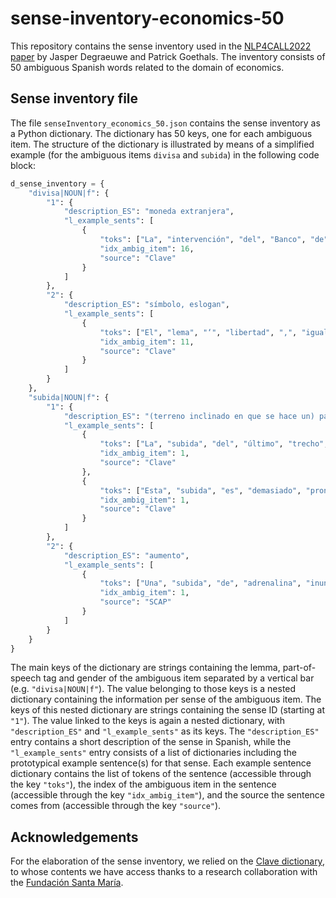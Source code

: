 # sense-inventory-economics-50
This repository contains the sense inventory used in the [NLP4CALL2022 paper](https://ecp.ep.liu.se/index.php/sltc/article/view/577) by Jasper Degraeuwe and Patrick Goethals. The inventory consists of 50 ambiguous Spanish words related to the domain of economics.
## Sense inventory file
The file <code>senseInventory_economics_50.json</code> contains the sense inventory as a Python dictionary. The dictionary has 50 keys, one for each ambiguous item. The structure of the dictionary is illustrated by means of a simplified example (for the ambiguous items <code>divisa</code> and <code>subida</code>) in the following code block:
```python
d_sense_inventory = {
    "divisa|NOUN|f": {
        "1": {
            "description_ES": "moneda extranjera",
            "l_example_sents": [
                {
                    "toks": ["La", "intervención", "del", "Banco", "de", "España", "en", "defensa", "de", "nuestra", "moneda", "está", "reduciendo", "las", "reservas", "de", "divisas", "."],
                    "idx_ambig_item": 16,
                    "source": "Clave"
                }
            ]
        },
        "2": {
            "description_ES": "símbolo, eslogan",
            "l_example_sents": [
                {
                    "toks": ["El", "lema", "‘", "libertad", ",", "igualdad", ",", "fraternidad", "’", "fue", "la", "divisa", "de", "la", "Revolución", "francesa", "de", "1789", "."],
                    "idx_ambig_item": 11,
                    "source": "Clave"
                }
            ]
        }
    },
    "subida|NOUN|f": {
        "1": {
            "description_ES": "(terreno inclinado en que se hace un) paso a un lugar más alto",
            "l_example_sents": [
                {
                    "toks": ["La", "subida", "del", "último", "trecho", "de", "la", "montaña", "fue", "agotadora", "."],
                    "idx_ambig_item": 1,
                    "source": "Clave"
                },
                {
                    "toks": ["Esta", "subida", "es", "demasiado", "pronunciada", "para", "ir", "en", "bicicleta", "."],
                    "idx_ambig_item": 1,
                    "source": "Clave"
                }
            ]
        },
        "2": {
            "description_ES": "aumento",
            "l_example_sents": [
                {
                    "toks": ["Una", "subida", "de", "adrenalina", "inundó", "sus", "poros", ",", "provocando", "que", "su", "respiración", "se", "entrecortase", "."],
                    "idx_ambig_item": 1,
                    "source": "SCAP"
                }
            ]
        }
    }
}
```
The main keys of the dictionary are strings containing the lemma, part-of-speech tag and gender of the ambiguous item separated by a vertical bar (e.g. <code>"divisa|NOUN|f"</code>). The value belonging to those keys is a nested dictionary containing the information per sense of the ambiguous item. The keys of this nested dictionary are strings containing the sense ID (starting at <code>"1"</code>). The value linked to the keys is again a nested dictionary, with <code>"description_ES"</code> and <code>"l_example_sents"</code> as its keys. The <code>"description_ES"</code> entry contains a short description of the sense in Spanish, while the <code>"l_example_sents"</code> entry consists of a list of dictionaries including the prototypical example sentence(s) for that sense. Each example sentence dictionary contains the list of tokens of the sentence (accessible through the key <code>"toks"</code>), the index of the ambiguous item in the sentence (accessible through the key <code>"idx_ambig_item"</code>), and the source the sentence comes from (accessible through the key <code>"source"</code>).
## Acknowledgements
For the elaboration of the sense inventory, we relied on the [Clave dictionary](https://www.grupo-sm.com/es/book/diccionario-clave-lengua-espa%C3%B1ola), to whose contents we have access thanks to a research collaboration with the [Fundación Santa María](https://www.fundacion-sm.org/).
